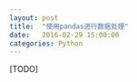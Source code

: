 ```yaml
---
layout: post
title:  "使用pandas进行数据处理"
date:   2016-02-29 15:00:00
categories: Python
---
```

[TODO]
